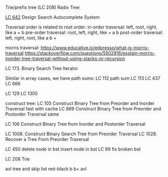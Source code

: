 

Trie/prefix tree (LC 208)
Radix Tree

[LC 642](https://leetcode.com/problems/design-search-autocomplete-system/)
Design Search Autocomplete System


Traversal order is related to root order:
in-order traversal: left, root, right, like a + b
pre-order traversal: root, left, right, like + a b
post-order traversal: left, right, root, like a b +

morris traversal:
https://www.educative.io/edpresso/what-is-morris-traversal
https://stackoverflow.com/questions/5502916/explain-morris-inorder-tree-traversal-without-using-stacks-or-recursion

LC 173. Binary Search Tree Iterator

Similar in array cases, we have path sums:
LC 112 path sum
LC 113
LC 437
LC 666

LC 129
LC 1305

construct tree:
LC 105 Construct Binary Tree from Preorder and Inorder Traversal
fast with cache
LC 889 Construct Binary Tree from Preorder and Postorder Traversal
same

LC 106 Construct Binary Tree from Inorder and Postorder Traversal

LC 1008. Construct Binary Search Tree from Preorder Traversal
LC 1028. Recover a Tree From Preorder Traversal


LC 450 delete node in bst
insert node in bst
LC 99 fix broken bst

LC 208 Trie

avl tree and skip list
red-black
b
b+
avl
